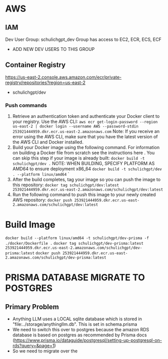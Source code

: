 # AWS

## IAM

Dev User Group: schulichgpt_dev
Group has access to EC2, ECR, ECS, ECF
- ADD NEW DEV USERS TO THIS GROUP


## Container Registry
https://us-east-2.console.aws.amazon.com/ecr/private-registry/repositories?region=us-east-2
- schulichgpt/dev

### Push commands
  1. Retrieve an authentication token and authenticate your Docker client to your registry. Use the AWS CLI:
    `aws ecr get-login-password --region us-east-2 | docker login --username AWS --password-stdin 253921444959.dkr.ecr.us-east-2.amazonaws.com`
    Note: If you receive an error using the AWS CLI, make sure that you have the latest version of the AWS CLI and Docker installed.
  2. Build your Docker image using the following command. For information on building a Docker file from scratch see the instructions here . You can skip this step if your image is already built:
    `docker build -t schulichgpt/dev .`
    NOTE: WHEN BUILDING, SPECIFY PLATFORM AS AMD64 to ensure deployment x86_64
    `docker build -t schulichgpt/dev . --platform linux/amd64`
`
  3. After the build completes, tag your image so you can push the image to this repository:
    `docker tag schulichgpt/dev:latest 253921444959.dkr.ecr.us-east-2.amazonaws.com/schulichgpt/dev:latest`
  4. Run the following command to push this image to your newly created AWS repository:
    `docker push 253921444959.dkr.ecr.us-east-2.amazonaws.com/schulichgpt/dev:latest`

# Build Image
`docker build --platform linux/amd64 -t schulichgpt/dev-prisma -f ./docker/Dockerfile .`
`docker tag schulichgpt/dev-prisma:latest 253921444959.dkr.ecr.us-east-2.amazonaws.com/schulichgpt/dev-prisma:latest`
`docker push 253921444959.dkr.ecr.us-east-2.amazonaws.com/schulichgpt/dev-prisma:latest`




# PRISMA DATABASE MIGRATE TO POSTGRES
## Primary Problem
- Anything LLM uses a LOCAL sqlite database which is stored in "file:../storage/anythingllm.db". This is set in schema.prisma
- We need to switch this over to postgres because the amazon RDS database is based on postgres as recommended by Prisma docs (https://www.prisma.io/dataguide/postgresql/setting-up-postgresql-on-rds?query=&page=1)
- So we need to migrate over the

